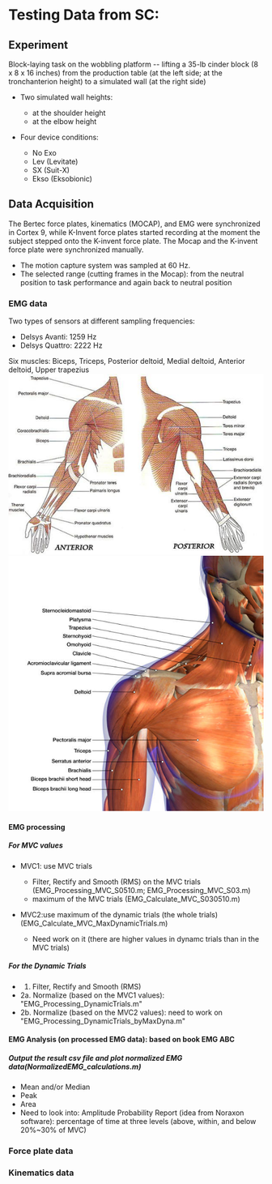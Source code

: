 # Testing Data from SC: 

## Experiment
Block-laying task on the wobbling platform -- lifting a 35-lb cinder block (8 x 8 x 16 inches) from the production table (at the left side; at the tronchanterion height) to a simulated wall (at the right side) 
- Two simulated wall heights:
	- at the shoulder height
	- at the elbow height

- Four device conditions:
	- No Exo
	- Lev (Levitate)
	- SX (Suit-X)
	- Ekso (Eksobionic)

## Data Acquisition
The Bertec force plates, kinematics (MOCAP), and EMG were synchronized in Cortex 9, while K-Invent force plates started recording at the moment the subject stepped onto the K-invent force plate. The Mocap and the K-invent force plate were synchronized manually.
- The motion capture system was sampled at 60 Hz.
- The selected range (cutting frames in the Mocap): from the neutral position to task performance and again back to neutral position

### EMG data
Two types of sensors at different sampling frequencies:
- Delsys Avanti: 1259 Hz
- Delsys Quattro: 2222 Hz

Six muscles: Biceps, Triceps, Posterior deltoid, Medial deltoid, Anterior deltoid, Upper trapezius
  ![6Muscles1](Pictures/ArmMuscles1.jpg "Arm_Muscles1")
  ![6Muscles2](Pictures/ArmMuscles2.jpg "Arm_Muscles2")

#### EMG processing
##### For MVC values
- MVC1: use MVC trials
  - Filter, Rectify and Smooth (RMS) on the MVC trials (EMG_Processing_MVC_S0510.m; EMG_Processing_MVC_S03.m)
  - maximum of the MVC trials (EMG_Calculate_MVC_S030510.m)

- MVC2:use maximum of the dynamic trials (the whole trials) (EMG_Calculate_MVC_MaxDynamicTrials.m)
  - Need work on it (there are higher values in dynamc trials than in the MVC trials)

##### For the Dynamic Trials 
- 1. Filter, Rectify and Smooth (RMS)
- 2a. Normalize (based on the MVC1 values): "EMG_Processing_DynamicTrials.m"
- 2b. Normalize (based on the MVC2 values): need to work on "EMG_Processing_DynamicTrials_byMaxDyna.m"


#### EMG Analysis (on processed EMG data): based on book EMG ABC 
##### Output the result csv file and plot normalized EMG data(NormalizedEMG_calculations.m)
- Mean and/or Median
- Peak 
- Area 
- Need to look into: Amplitude Probability Report (idea from Noraxon software): percentage of time at three levels (above, within, and below 20%~30% of MVC)

### Force plate data

### Kinematics data
